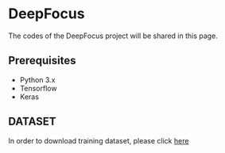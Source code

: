 # DeepFocus
The codes of the DeepFocus project will be shared in this page.
## Prerequisites
* Python 3.x
* Tensorflow
* Keras
## DATASET
In order to download training dataset, please click
[here](https://mega.nz/#F!trxTxYKD!ghEZXcflCUGLUv52UVa9TQ)
